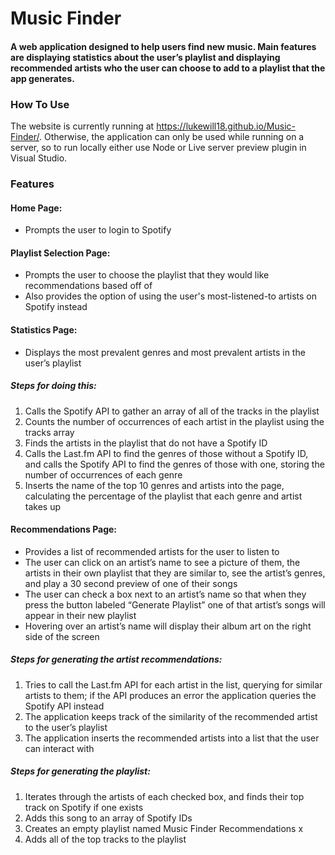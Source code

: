 # Music Finder

#### A web application designed to help users find new music. Main features are displaying statistics about the user’s playlist and displaying recommended artists who the user can choose to add to a playlist that the app generates.

### How To Use
The website is currently running at https://lukewill18.github.io/Music-Finder/. Otherwise, the application can only be used while running on a server, so to run locally either use Node or Live server preview plugin in Visual Studio.

### Features
#### Home Page:
- Prompts the user to login to Spotify
#### Playlist Selection Page:
- Prompts the user to choose the playlist that they would like recommendations based off of
- Also provides the option of using the user's most-listened-to artists on Spotify instead
#### Statistics Page: 
- Displays the most prevalent genres and most prevalent artists in the user’s playlist
##### Steps for doing this:
1. Calls the Spotify API to gather an array of all of the tracks in the playlist
2. Counts the number of occurrences of each artist in the playlist using the tracks array
3. Finds the artists in the playlist that do not have a Spotify ID
4. Calls the Last.fm API to find the genres of those without a Spotify ID, and calls the Spotify API to find the genres of those with one, storing the number of occurrences of each genre
5. Inserts the name of the top 10 genres and artists into the page, calculating the percentage of the playlist that each genre and artist takes up
#### Recommendations Page:
- Provides a list of recommended artists for the user to listen to
- The user can click on an artist’s name to see a picture of them, the artists in their own playlist that they are similar to, see the artist’s genres, and play a 30 second preview of one of their songs
- The user can check a box next to an artist’s name so that when they press the button labeled “Generate Playlist” one of that artist’s songs will appear in their new playlist
- Hovering over an artist’s name will display their album art on the right side of the screen
##### Steps for generating the artist recommendations:
1. Tries to call the Last.fm API for each artist in the list, querying for similar artists to them; if the API produces an error the application queries the Spotify API instead
2. The application keeps track of the similarity of the recommended artist to the user’s playlist
3. The application inserts the recommended artists into a list that the user can interact with
##### Steps for generating the playlist:
1. Iterates through the artists of each checked box, and finds their top track on Spotify if one exists
2. Adds this song to an array of Spotify IDs
3. Creates an empty playlist named Music Finder Recommendations x
4. Adds all of the top tracks to the playlist
